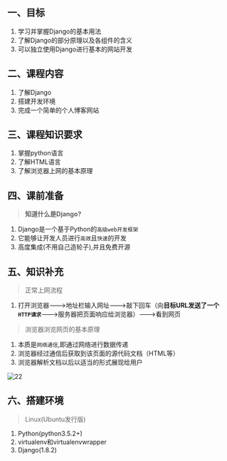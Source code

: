 ## 一、目标
1. 学习并掌握Django的基本用法
2. 了解Django的部分原理以及各组件的含义
3. 可以独立使用Django进行基本的网站开发
## 二、课程内容
1. 了解Django
2. 搭建开发环境
3. 完成一个简单的个人博客网站
## 三、课程知识要求
1. 掌握python语言
2. 了解HTML语言
3. 了解浏览器上网的基本原理
## 四、课前准备
> **知道什么是Django?**
1. Django是一个基于Python的``高级web开发框架``
2. 它能够让开发人员进行``高效``且``快速``的开发
3. 高度集成(不用自己造轮子),并且免费开源
## 五、知识补充
> 正常上网流程
 1. 打开浏览器--->地址栏输入网址--->敲下回车（向**目标URL发送了一个``HTTP请求``**--->服务器把页面响应给浏览器）--->看到网页

> 浏览器浏览网页的基本原理
1. 本质是``网络通信``,即通过网络进行数据传递
2. 浏览器经过通信后获取到该页面的源代码文档（HTML等）
3. 浏览器解析文档以后以适当的形式展现给用户

![22](https://i.loli.net/2018/04/17/5ad5e8aa4aa65.png)
 
## 六、搭建环境
> Linux(Ubuntu发行版)
1. Python(python3.5.2+)
2. virtualenv和virtualenvwrapper
3. Django(1.8.2)




